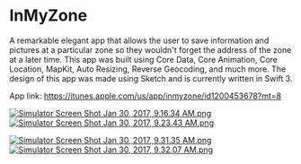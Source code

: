 # InMyZone
A remarkable elegant app that allows the user to save information and pictures at a particular zone so they wouldn't forget the address of the zone at a later time. This app was built using Core Data, Core Animation, Core Location, MapKit, Auto Resizing, Reverse Geocoding, and much more. The design of this app was made using Sketch and is currently written in Swift 3.

App link: https://itunes.apple.com/us/app/inmyzone/id1200453678?mt=8

[![Simulator Screen Shot Jan 30, 2017, 9.16.34 AM.png](https://s8.postimg.org/4r6y1crx1/Simulator_Screen_Shot_Jan_30_2017_9_16_34_AM.png)](https://postimg.org/image/ikvaqeki9/)  [![Simulator Screen Shot Jan 30, 2017, 9.23.43 AM.png](https://s29.postimg.org/gibqimoaf/Simulator_Screen_Shot_Jan_30_2017_9_23_43_AM.png)](https://postimg.org/image/43oyiaws3/)

[![Simulator Screen Shot Jan 30, 2017, 9.31.35 AM.png](https://s28.postimg.org/j1tk7j7bh/Simulator_Screen_Shot_Jan_30_2017_9_31_35_AM.png)](https://postimg.org/image/lj5besr7t/)  [![Simulator Screen Shot Jan 30, 2017, 9.32.07 AM.png](https://s17.postimg.org/jisgi48db/Simulator_Screen_Shot_Jan_30_2017_9_32_07_AM.png)](https://postimg.org/image/gopb4o66z/)
